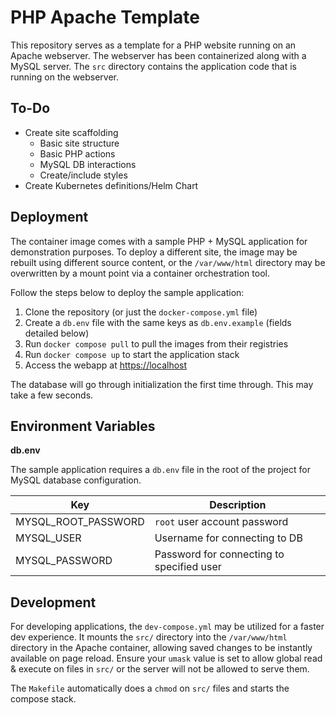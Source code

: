 # PHP Apache Template
This repository serves as a template for a PHP website running on an Apache webserver. The webserver has been containerized along with a MySQL server. The `src` directory contains the application code that is running on the webserver.

## To-Do
- Create site scaffolding
    - Basic site structure
    - Basic PHP actions
    - MySQL DB interactions
    - Create/include styles
- Create Kubernetes definitions/Helm Chart

## Deployment
The container image comes with a sample PHP + MySQL application for demonstration purposes. To deploy a different site, the image may be rebuilt using different source content, or the `/var/www/html` directory may be overwritten by a mount point via a container orchestration tool.

Follow the steps below to deploy the sample application:
1. Clone the repository (or just the `docker-compose.yml` file)
1. Create a `db.env` file with the same keys as `db.env.example` (fields detailed below)
1. Run `docker compose pull` to pull the images from their registries
1. Run `docker compose up` to start the application stack
1. Access the webapp at [https://localhost](https://localhost)

The database will go through initialization the first time through. This may take a few seconds.

## Environment Variables

**db.env**

The sample application requires a `db.env` file in the root of the project for MySQL database configuration.

| Key | Description |
| --- | ----------- |
| MYSQL_ROOT_PASSWORD | `root` user account password |
| MYSQL_USER | Username for connecting to DB |
| MYSQL_PASSWORD | Password for connecting to specified user |

## Development
For developing applications, the `dev-compose.yml` may be utilized for a faster dev experience. It mounts the `src/` directory into the `/var/www/html` directory in the Apache container, allowing saved changes to be instantly available on page reload. Ensure your `umask` value is set to allow global read & execute on files in `src/` or the server will not be allowed to serve them.

The `Makefile` automatically does a `chmod` on `src/` files and starts the compose stack.